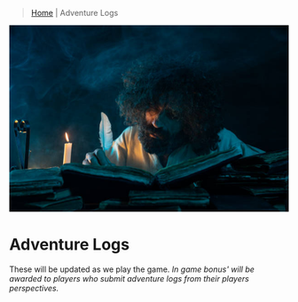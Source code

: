 > [Home](/README.md)  |  Adventure Logs

![](/Resources/General/scribe.jpeg)

# Adventure Logs

These will be updated as we play the game.
*In game bonus' will be awarded to players who submit adventure logs from their players perspectives.*

